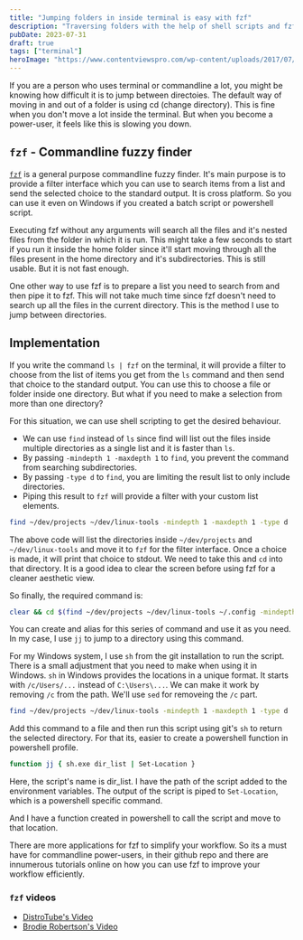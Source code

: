 ```yaml
---
title: "Jumping folders in inside terminal is easy with fzf"
description: "Traversing folders with the help of shell scripts and fzf"
pubDate: 2023-07-31
draft: true
tags: ["terminal"]
heroImage: "https://www.contentviewspro.com/wp-content/uploads/2017/07/default_image.png"
---
```

If you are a person who uses terminal or commandline a lot, you might be knowing 
how difficult it is to jump between directoies. The default way of moving in and out 
of a folder is using cd (change directory). This is fine when you don't move a lot inside 
the terminal. But when you become a power-user, it feels like this is slowing you down.

## `fzf` - Commandline fuzzy finder

[`fzf`](https://github.com/junegunn/fzf) is a general purpose commandline fuzzy finder. It's main purpose is to provide 
a filter interface which you can use to search items from a list and send the selected choice 
to the standard output. It is cross platform. So you can use it even on Windows if you created a 
batch script or powershell script.

Executing fzf without any arguments will search all the files and it's nested files from 
the folder in which it is run. This might take a few seconds to start if you run it inside the home folder 
since it'll start moving through all the files present in the home directory and it's subdirectories.
This is still usable. But it is not fast enough.

One other way to use fzf is to prepare a list you need to search from and then pipe it 
to fzf. This will not take much time since fzf doesn't need to search up all the files 
in the current directory. This is the method I use to jump between directories.

## Implementation

If you write the command `ls | fzf` on the terminal, it will provide a filter to choose from 
the list of items you get from the `ls` command and then send that choice to the standard 
output. You can use this to choose a file or folder inside one directory. But what if you need to 
make a selection from more than one directory?

For this situation, we can use shell scripting to get the desired behaviour.
- We can use `find` instead of `ls` since find will list out the files inside multiple 
directories as a single list and it is faster than `ls`.
- By passing `-mindepth 1 -maxdepth 1` to `find`, you prevent the command from searching 
subdirectories.
- By passing `-type d` to `find`, you are limiting the result list to only include 
directories.
- Piping this result to `fzf` will provide a filter with your custom list elements.

```sh
find ~/dev/projects ~/dev/linux-tools -mindepth 1 -maxdepth 1 -type d | fzf
```

The above code will list the directories inside `~/dev/projects` and `~/dev/linux-tools` and move it to 
`fzf` for the filter interface. Once a choice is made, it will print that choice to stdout.
We need to take this and `cd` into that directory. It is a good idea to clear the screen 
before using fzf for a cleaner aesthetic view.

So finally, the required command is:
```sh
clear && cd $(find ~/dev/projects ~/dev/linux-tools ~/.config -mindepth 1 -maxdepth 1 -type d | fzf)
```

You can create and alias for this series of command and use it as you need. In my case, 
I use `jj` to jump to a directory using this command.

For my Windows system, I use `sh` from the git installation to run the script. There is a 
small adjustment that you need to make when using it in Windows. `sh` in Windows provides the locations in 
a unique format. It starts with `/c/Users/...` instead of `C:\Users\...`. We can make it work by 
removing `/c` from the path. We'll use `sed` for removeing the `/c` part.

```sh
find ~/dev/projects ~/dev/linux-tools -mindepth 1 -maxdepth 1 -type d | fzf | sed 's/c\///'
```

Add this command to a file and then run this script using git's `sh` to return the 
selected directory. For that its, easier to create a powershell function in powershell profile.

```sh
function jj { sh.exe dir_list | Set-Location }
```

Here, the script's name is dir_list. I have the path of the script added to the environment variables.
The output of the script is piped to `Set-Location`, which is a powershell specific command.

And I have a function created in powershell to call the script and move to that location.

There are more applications for fzf to simplify your workflow. So its a must have 
for commandline power-users, in their github repo and there are innumerous tutorials online on how 
you can use fzf to improve your workflow efficiently.

### `fzf` videos
- [DistroTube's Video](https://youtu.be/Ab6cWN9ZrXo)
- [Brodie Robertson's Video](https://youtu.be/gDPhsQEcY_c)

